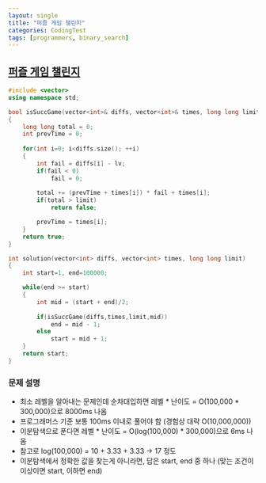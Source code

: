 ```yaml
---
layout: single
title: "퍼즐 게임 챌린지"
categories: CodingTest
tags: [programmers, binary_search]
---
```


## [퍼즐 게임 챌린지][programmers]

```cpp
#include <vector>
using namespace std;

bool isSuccGame(vector<int>& diffs, vector<int>& times, long long limit, int lv)
{
    long long total = 0;
    int prevTime = 0;
    
    for(int i=0; i<diffs.size(); ++i)
    {
        int fail = diffs[i] - lv;
        if(fail < 0)
            fail = 0;
        
        total += (prevTime + times[i]) * fail + times[i];
        if(total > limit)
            return false;

        prevTime = times[i];
    }
    return true;
}

int solution(vector<int> diffs, vector<int> times, long long limit)
{
    int start=1, end=100000;

    while(end >= start)
    {
        int mid = (start + end)/2;
        
        if(isSuccGame(diffs,times,limit,mid))
            end = mid - 1;
        else
            start = mid + 1;
    }
    return start;
}
```
### 문제 설명

- 최소 레벨을 알아내는 문제인데 순차대입하면 레벨 * 난이도 = O(100,000 * 300,000)으로 8000ms 나옴
- 프로그래머스 기준 보통 100ms 이내로 풀어야 함 (경험상 대략 O(10,000,000))
- 이분탐색으로 푼다면 레벨 * 난이도 = O(log(100,000) * 300,000)으로 6ms 나옴
- 참고로 log(100,000) = 10 + 3.33 + 3.33 -> 17 정도
- 이분탐색에서 정확한 값을 찾는게 아니라면, 답은 start, end 중 하나 (맞는 조건이 이상이면 start, 이하면 end)

[Programmers]: https://school.programmers.co.kr/learn/courses/30/lessons/340212